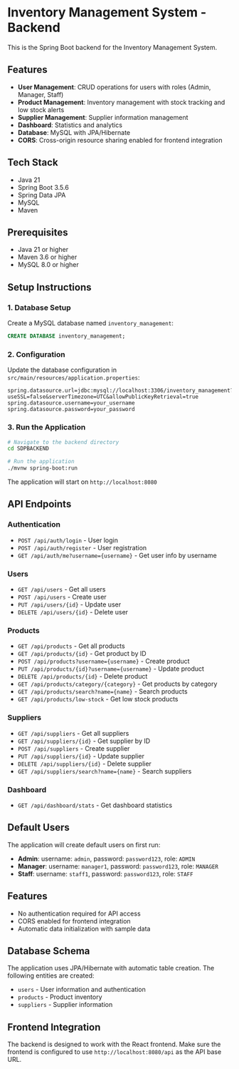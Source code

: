 # Inventory Management System - Backend

This is the Spring Boot backend for the Inventory Management System.

## Features

- **User Management**: CRUD operations for users with roles (Admin, Manager, Staff)
- **Product Management**: Inventory management with stock tracking and low stock alerts
- **Supplier Management**: Supplier information management
- **Dashboard**: Statistics and analytics
- **Database**: MySQL with JPA/Hibernate
- **CORS**: Cross-origin resource sharing enabled for frontend integration

## Tech Stack

- Java 21
- Spring Boot 3.5.6
- Spring Data JPA
- MySQL
- Maven

## Prerequisites

- Java 21 or higher
- Maven 3.6 or higher
- MySQL 8.0 or higher

## Setup Instructions

### 1. Database Setup

Create a MySQL database named `inventory_management`:

```sql
CREATE DATABASE inventory_management;
```

### 2. Configuration

Update the database configuration in `src/main/resources/application.properties`:

```properties
spring.datasource.url=jdbc:mysql://localhost:3306/inventory_management?useSSL=false&serverTimezone=UTC&allowPublicKeyRetrieval=true
spring.datasource.username=your_username
spring.datasource.password=your_password
```

### 3. Run the Application

```bash
# Navigate to the backend directory
cd SDPBACKEND

# Run the application
./mvnw spring-boot:run
```

The application will start on `http://localhost:8080`

## API Endpoints

### Authentication
- `POST /api/auth/login` - User login
- `POST /api/auth/register` - User registration
- `GET /api/auth/me?username={username}` - Get user info by username

### Users
- `GET /api/users` - Get all users
- `POST /api/users` - Create user
- `PUT /api/users/{id}` - Update user
- `DELETE /api/users/{id}` - Delete user

### Products
- `GET /api/products` - Get all products
- `GET /api/products/{id}` - Get product by ID
- `POST /api/products?username={username}` - Create product
- `PUT /api/products/{id}?username={username}` - Update product
- `DELETE /api/products/{id}` - Delete product
- `GET /api/products/category/{category}` - Get products by category
- `GET /api/products/search?name={name}` - Search products
- `GET /api/products/low-stock` - Get low stock products

### Suppliers
- `GET /api/suppliers` - Get all suppliers
- `GET /api/suppliers/{id}` - Get supplier by ID
- `POST /api/suppliers` - Create supplier
- `PUT /api/suppliers/{id}` - Update supplier
- `DELETE /api/suppliers/{id}` - Delete supplier
- `GET /api/suppliers/search?name={name}` - Search suppliers

### Dashboard
- `GET /api/dashboard/stats` - Get dashboard statistics

## Default Users

The application will create default users on first run:
- **Admin**: username: `admin`, password: `password123`, role: `ADMIN`
- **Manager**: username: `manager1`, password: `password123`, role: `MANAGER`
- **Staff**: username: `staff1`, password: `password123`, role: `STAFF`

## Features

- No authentication required for API access
- CORS enabled for frontend integration
- Automatic data initialization with sample data

## Database Schema

The application uses JPA/Hibernate with automatic table creation. The following entities are created:

- `users` - User information and authentication
- `products` - Product inventory
- `suppliers` - Supplier information

## Frontend Integration

The backend is designed to work with the React frontend. Make sure the frontend is configured to use `http://localhost:8080/api` as the API base URL.

